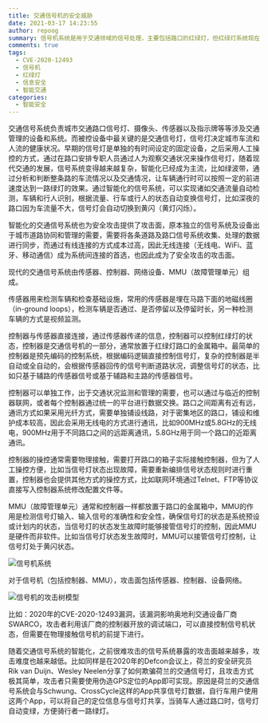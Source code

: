 ```yaml
---
title: 交通信号机的安全威胁
date: 2021-03-17 14:23:55
author: repoog
summary: 信号机系统是用于交通领域的信号处理，主要包括路口的红绿灯，但红绿灯系统现在作为信号机的重要组成部分，也存在一定的安全风险。本文从信号机的角度介绍和分析信号机中常出现的安全风险和安全漏洞。
comments: true
tags:
  - CVE-2020-12493
  - 信号机
  - 红绿灯
  - 信息安全
  - 智能交通
categories:
  - 智能安全
---
```


交通信号系统负责城市交通路口信号灯、摄像头、传感器以及指示牌等等涉及交通管理的设备和系统。而被控设备中最关键的是交通信号灯，信号灯决定城市车流和人流的健康状况。早期的信号灯是单独的有时间设定的固定设备，之后采用人工操控的方式，通过在路口安排专职人员通过人为观察交通状况来操作信号灯，随着现代交通的发展，信号系统变得越来越复杂，智能化已经成为主流，比如绿波带，通过分析和判断整条路的车流情况以及交通情况，让车辆通行时可以按照一定的前进速度达到一路绿灯的效果。通过智能化的信号系统，可以实现诸如交通流量自动检测，车辆和行人识别，根据流量、行车或行人的状态自动变换信号灯，比如深夜的路口因为车流量不大，信号灯会自动切换到黄闪（黄灯闪烁）。

智能化的交通信号系统也为安全攻击提供了攻击面，原本独立的信号系统及设备出于城市道路协同和管理的需要，需要将各条道路及路口信号系统收集、处理的数据进行同步，而通过有线连接的方式成本过高，因此无线连接（无线电、WiFi、蓝牙、移动通信）成为系统间连接的首选，也因此成为了安全攻击的攻击面。

现代的交通信号系统由传感器、控制器、网络设备、MMU（故障管理单元）组成。

传感器用来检测车辆和检查基础设施，常用的传感器是埋在马路下面的地磁线圈（in-ground loops），检测车辆是否通过、是否停留以及停留时长，另一种检测车辆的方式是视频监测。

控制器与传感器直接连接，通过传感器传递的信息，控制器可以控制红绿灯的状态，控制器是交通信号机的一部分，通常放置于红绿灯路口的金属箱中。最简单的控制器是预先编码的控制系统，根据编码逻辑直接控制信号灯，复杂的控制器是半自动或全自动的，会根据传感器回传的信号判断道路状况，调整信号灯的状态，比如只基于辅路的传感器信号或基于辅路和主路的传感器信号。

控制器可以单独工作，出于交通状况监测和管理的需要，也可以通过与临近的控制器联网，或者每个控制器通过统一的平台进行数据交换。路口之间距离有近有远，通讯方式如果采用光纤方式，需要单独铺设线路，对于密集地区的路口，铺设和维护成本较高，因此会采用无线电的方式进行通讯，比如900MHz或5.8GHz的无线电，900MHz用于不同路口之间的远距离通讯，5.8GHz用于同一个路口的近距离通讯。

控制器的操控通常需要物理接触，需要打开路口的箱子实际接触控制器，但为了人工操控方便，比如当信号灯状态出现故障，需要重新编排信号状态规则时进行重置，控制器也会提供其他方式的操控方式，比如联网环境通过Telnet、FTP等协议直接写入控制器系统修改配置文件等。

MMU（故障管理单元）通常和控制器一样都放置于路口的金属箱中，MMU的作用是检测信号灯输入、输入信号的准确性和安全性，确保信号灯的状态是系统预设或计划内的状态，当信号灯的状态发生故障时能够接管信号灯的控制，因此MMU是硬件而非软件。比如当信号灯状态发生故障时，MMU可以接管信号灯控制，让信号灯处于黄闪状态。

![信号机系统](images/2021/03/traffic_system.png '信号机系统')

对于信号机（包括控制器、MMU），攻击面包括传感器、控制器、设备网络。

![信号机的攻击树模型](images/2021/03/attack_tree.png '信号机的攻击树模型')

比如：2020年的CVE-2020-12493漏洞，该漏洞影响奥地利交通设备厂商SWARCO，攻击者利用该厂商的控制器开放的调试端口，可以直接控制信号机状态，但需要在物理接触信号机的前提下进行。

随着交通信号系统的智能化，之前很难攻击的信号系统暴露的攻击面越来越多，攻击难度也越来越低。比如同样是在2020年的Defcon会议上，荷兰的安全研究员Rik van Duijn、Wesley Neelen分享了如何欺骗荷兰的交通信号灯，且攻击方式极其简单，攻击者只需要使用伪造GPS定位的App即可实现。原因是荷兰的交通信号系统会与Schwung、CrossCycle这样的App共享信号灯数据，自行车用户使用这两个App，可以将自己的定位信息与信号灯共享，当骑车人通过路口时，信号灯自动变绿，方便骑行者一路绿灯。